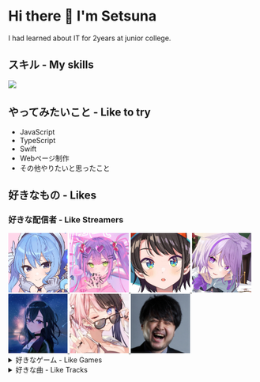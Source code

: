 # Hi there 👋 I'm Setsuna

I had learned about IT for 2years at junior college.

## スキル - My skills

<img src="https://skillicons.dev/icons?i=c,cpp,cs,py,html,css,vscode,visualstudio,ubuntu" width="480">

## やってみたいこと - Like to try

<ul>
    <li>JavaScript</li>
    <li>TypeScript</li>
    <li>Swift</li>
    <li>Webページ制作</li>
    <li>その他やりたいと思ったこと</li>
</ul>

## 好きなもの - Likes

### 好きな配信者 - Like Streamers

<!--Suisei-->
<a href="https://www.youtube.com/@HoshimachiSuisei">
<img src="https://github.com/SetsunadotFrq/SetsunadotFrq/blob/066f2e0c9aeb3dc19c2b45573f4e433f0ab79963/img/suisei_yt_icon.jpeg" width="120">
</a>

<!--Towa-->
<a href="https://www.youtube.com/@TokoyamiTowa">
    <img src="https://github.com/SetsunadotFrq/SetsunadotFrq/blob/066f2e0c9aeb3dc19c2b45573f4e433f0ab79963/img/towa_yt_icon.jpeg"  width="120">
</a>

<!--Subaru-->
<a href="https://www.youtube.com/@OozoraSubaru">
    <img src="https://github.com/SetsunadotFrq/SetsunadotFrq/blob/066f2e0c9aeb3dc19c2b45573f4e433f0ab79963/img/subaru_yt_icon.jpeg"  width="120">
</a>

<!--Okayu-->
<a href="https://www.youtube.com/@NekomataOkayu">
    <img src="https://github.com/SetsunadotFrq/SetsunadotFrq/blob/066f2e0c9aeb3dc19c2b45573f4e433f0ab79963/img/okayu_yt_icon.jpeg"  width="120">
</a>

<!--Uruha-->
<a href="https://www.youtube.com/@uruhaichinose">
    <img src="https://github.com/SetsunadotFrq/SetsunadotFrq/blob/066f2e0c9aeb3dc19c2b45573f4e433f0ab79963/img/uruha_yt_icon.jpeg" width="120">
</a>

<!--Hinano-->
<a href="https://www.youtube.com/@hinanotachiba7">
    <img src="https://github.com/SetsunadotFrq/SetsunadotFrq/blob/066f2e0c9aeb3dc19c2b45573f4e433f0ab79963/img/hinano_yt_icon.jpeg" width="120">
</a>

<!--k4sen-->
<a href="https://www.twitch.tv/k4sen">
    <img src="https://github.com/SetsunadotFrq/SetsunadotFrq/blob/066f2e0c9aeb3dc19c2b45573f4e433f0ab79963/img/k4sen_tw_icon.png" width="120">
</a>

<details>
<summary>好きなゲーム - Like Games</summary>
<ul>
    <li>音ゲー(オンゲキ、Arcaea、チュウニズムなど)</li>
    <li>学園アイドルマスター</li>
    <li>アイドリープライド</li>
    <li>崩壊：スターレイル</li>
</ul>
</details>

<details>
<summary>好きな曲 - Like Tracks</summary>
<ul>
    <li>
        <a href="https://youtu.be/ovh--Q3y66Y?si=KUUcKrIoGZm8Uwj3" >Feryquitous - Ai Nov</a>
    </li>
    <li>
        <a href="https://youtu.be/eNnL750ViLY?si=fFJwBN7pYLkSTjfW" >Feryquitous - Arcahv</a>
    </li>
    <li>
        <a href="https://youtu.be/ruhWr1Mna_8?si=7z1XwXpEfBDEr_MZ" >Feryquitous - Quon -Extend-</a>
    </li>
    <li>
        <a href="https://youtu.be/8QfZ5oPfKeM?si=fE_YlBs9dncdIo21" >t+pazolite vs Feryquitous - Callima Karma</a>
    </li>
        <li>
        <a href="https://youtu.be/l3jMCWZcFKU?si=h5fIAnfii-ZxFBAu" >Feryquitous vs Laur - Arghena</a>
    </li>
    <li>
        <a href="https://youtu.be/Fdj6c3YBsxk?si=WCSt1mStYfwX-VQQ" >かねこちはる - 《Re:miniscence》</a>
    </li>
    <li>
        <a href="https://youtu.be/OlLQw7Xg2Fk?si=LdCct4Tklb2DMYIM" >かねこちはる - poxei♦DOON</a>
    </li>
    <li>
        <a href="https://youtu.be/TfOx00AOfKo?si=dpqBm335q-DfT9FQ" >常闇トワ - ライメイ</a>
    </li>
    <li>
        <a href="https://youtu.be/T6WutYaXYSQ?si=LlcidVhRbMBLTNi1" >Midnight Grand Orchestra - Moonlightspeed</a>
    </li>
</ul>

</details>

<!--
**SetsunadotFrq/SetsunadotFrq** is a ✨ _special_ ✨ repository because its `README.md` (this file) appears on your GitHub profile.

Here are some ideas to get you started:

- 🔭 I’m currently working on ...
- 🌱 I’m currently learning ...
- 👯 I’m looking to collaborate on ...
- 🤔 I’m looking for help with ...
- 💬 Ask me about ...
- 📫 How to reach me: ...
- 😄 Pronouns: ...
- ⚡ Fun fact: ...
  -->
